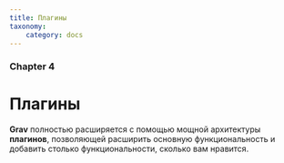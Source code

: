 ```yaml
---
title: Плагины
taxonomy:
    category: docs
---
```


### Chapter 4

# Плагины

**Grav** полностью расширяется с помощью мощной архитектуры **плагинов**, позволяющей расширить основную функциональность и добавить столько функциональности, сколько вам нравится.
